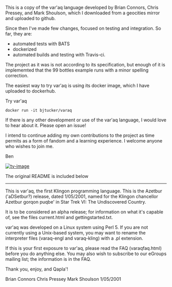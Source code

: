 This is a copy of the var'aq language developed by Brian Connors, Chris
Pressey, and Mark Shoulson, which I downloaded from a geocities mirror
and uploaded to github.

Since then I've made few changes, focused on testing and integration.
So far, they are:
  * automated tests with BATS
  * dockerized
  * automated builds and testing with Travis-ci.

The project as it was is not according to its specification, but enough
of it is implememted that the 99 bottles example runs with a minor
spelling correction.

The easiest way to try var'aq is using its docker image, which I have
uploaded to dockerhub.

Try var'aq

    docker run -it bjtucker/varaq

If there is any other development or use of the var'aq language, I would
love to hear about it. Please open an issue!

I intend to continue adding my own contributions to the project as time
permits as a form of fandom and a learning experience. I welcome anyone
who wishes to join me.

Ben

[![tv-image][]][tv-site]

[tv-image]: https://travis-ci.org/bjtucker/varaq.svg?branch=master
[tv-site]: https://travis-ci.org/bjtucker/varaq/branches

The original README is included below

----

This is var'aq, the first Klingon programming language. This is the
Azetbur ('aDSetbur?) release, dated 1/05/2001, named for the Klingon
chancellor Azetbur gorqon puqbe' in Star Trek VI: The Undiscovered
Country. 

It is to be considered an alpha release; for information on what
it's capable of, see the files current.html and gettingstarted.txt. 

var'aq was developed on a Linux system using Perl 5. If you are not currently
using a Unix-based system, you may want to rename the interpreter files
(varaq-engl and varaq-kling) with a .pl extension.

If this is your first exposure to var'aq, please read the FAQ
(varaqfaq.html) before you do anything else. You may also wish to
subscribe to our eGroups mailing list; the information is in the FAQ.

Thank you, enjoy, and Qapla'!

Brian Connors
Chris Pressey
Mark Shoulson
1/05/2001
